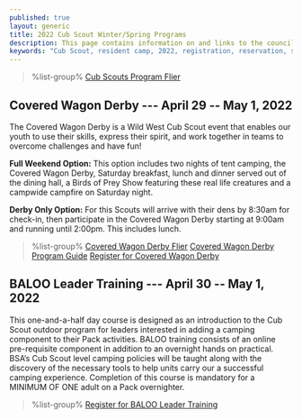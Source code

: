 ```yaml
---
published: true
layout: generic
title: 2022 Cub Scout Winter/Spring Programs
description: This page contains information on and links to the council website to register for spring 2022 programs at Camp Workcoeman.
keywords: "Cub Scout, resident camp, 2022, registration, reservation, spring programs"
---
```


> %list-group%
> <a href="{{ site.url }}/pdf/2021/cub-scouts-upcoming-events.pdf" class="list-group-item">Cub Scouts Program Flier</a>

## Covered Wagon Derby --- April 29 -- May 1, 2022

The Covered Wagon Derby is a Wild West Cub Scout event that enables our youth to use their skills, express their spirit, and work together in teams to overcome challenges and have fun!

**Full Weekend Option:** This option includes two nights of tent camping, the Covered Wagon Derby, Saturday breakfast, lunch and dinner served out of the dining hall, a Birds of Prey Show featuring these real life creatures and a campwide campfire on Saturday night.

**Derby Only Option:** For this Scouts will arrive with their dens by 8:30am for check-in, then participate in the Covered Wagon Derby starting at 9:00am and running until 2:00pm. This includes lunch.

> %list-group%
> <a href="{{ site.url }}/pdf/2022/2022-covered-wagon-derby-flier.pdf" class="list-group-item">Covered Wagon Derby Flier</a>
> <a href="{{ site.url }}/pdf/2022/2022-covered-wagon-derby-program-guide.pdf" class="list-group-item">Covered Wagon Derby Program Guide</a>
> <a href="https://scoutingevent.com/066-53028" class="list-group-item">Register for Covered Wagon Derby</a>

## BALOO Leader Training --- April 30 -- May 1, 2022

This one-and-a-half day course is designed as an introduction to the Cub Scout outdoor program for leaders interested in adding a camping component to their Pack activities. BALOO training consists of an online pre-requisite component in addition to an overnight hands on practical. BSA’s Cub Scout level camping policies will be taught along with the discovery of the necessary tools to help units carry our a successful camping experience. Completion of this course is mandatory for a MINIMUM OF ONE adult on a Pack overnighter.

> %list-group%
> <a href="https://scoutingevent.com/066-53028" class="list-group-item">Register for BALOO Leader Training</a>
